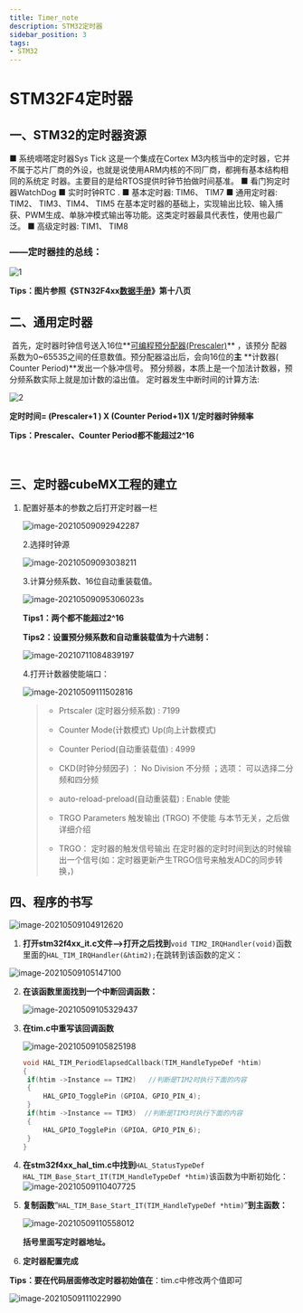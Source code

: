 ```yaml
---
title: Timer_note
description: STM32定时器
sidebar_position: 3
tags: 
- STM32
---
```


# STM32F4定时器

## 一、STM32的定时器资源

■ 系统嘀嗒定时器Sys Tick
	这是一个集成在Cortex M3内核当中的定时器，它并不属于芯片厂商的外设，也就是说使用ARM内核的不同厂商，都拥有基本结构相同的系统定
时器。主要目的是给RTOS提供时钟节拍做时间基准。
■ 看门狗定时器WatchDog
■ 实时时钟RTC .
■ 基本定时器: TIM6、 TIM7
■ 通用定时器: TIM2、 TIM3、TIM4、 TIM5
	在基本定时器的基础上，实现输出比较、输入捕获、PWM生成、单脉冲模式输出等功能。这类定时器最具代表性，使用也最广泛。
■ 高级定时器: TIM1、 TIM8

### ——定时器挂的总线：

![1](../../../static/STM32/Timer_note/1.png)

**Tips：图片参照《STN32F4xx<u>数据手册</u>》第十八页**

## 二、通用定时器

​	首先，定时器时钟信号送入16位**<u>可编程预分配器(Prescaler)</u>** ，该预分
配器系数为0~65535之间的任意数值。预分配器溢出后，会向16位的**主**
**计数器( Counter Period)**发出一个脉冲信号。
​	预分频器，本质上是一个加法计数器，预分频系数实际上就是加计数的溢出值。
​	定时器发生中断时间的计算方法:

![2](../../../static/STM32/Timer_note/2.png)


**定时时间= (Prescaler+1 ) X (Counter Period+1)X 1/定时器时钟频率**

**Tips：Prescaler、Counter Period都不能超过2^16**

​	

## 三、定时器cubeMX工程的建立

1. 配置好基本的参数之后打开定时器一栏

   ![image-20210509092942287](../../../static/STM32/Timer_note/3.png)

   2.选择时钟源

   ![image-20210509093038211](../../../static/STM32/Timer_note/4.png)

   3.计算分频系数、16位自动重装载值。

   ![image-20210509095306023](../../../static/STM32/Timer_note/5.png)s

   **Tips1：两个都不能超过2^16**

   **Tips2：设置预分频系数和自动重装载值为十六进制：**

   ![image-20210711084839197](../../../static/STM32/Timer_note/6.png)

   4.打开计数器使能端口：

   ![image-20210509111502816](../../../static/STM32/Timer_note/7.png)

   > * Prtscaler (定时器分频系数)  : 7199
   >
   > + Counter Mode(计数模式)    Up(向上计数模式)                    
   >
   > - Counter Period(自动重装载值) :    4999     
   >
   > - CKD(时钟分频因子) ：       No Division 不分频 ；选项：  可以选择二分频和四分频                         
   >
   > - auto-reload-preload(自动重装载)  :    Enable 使能
   >
   > - TRGO Parameters    触发输出 (TRGO)               不使能    与本节无关，之后做详细介绍 
   >
   > - TRGO：    定时器的触发信号输出  在定时器的定时时间到达的时候输出一个信号(如：定时器更新产生TRGO信号来触发ADC的同步转换，) 







## 四、程序的书写

![image-20210509104912620](../../../static/STM32/Timer_note/1%20(4).png)

1. **打开stm32f4xx_it.c文件-->打开之后找到**`void TIM2_IRQHandler(void)`函数里面的`HAL_TIM_IRQHandler(&htim2);`在跳转到该函数的定义：

![image-20210509105147100](../../../static/STM32/Timer_note/8.png)

2. **在该函数里面找到一个中断回调函数：**

   ![image-20210509105329437](../../../static/STM32/Timer_note/9.png)      

3. **在tim.c中重写该回调函数**

   ![image-20210509105825198](**/../../../../static/STM32/Timer_note/10.png)

   ```c
   void HAL_TIM_PeriodElapsedCallback(TIM_HandleTypeDef *htim)
   {
   	if(htim ->Instance == TIM2)   //判断是TIM2时执行下面的内容
   	{
   		HAL_GPIO_TogglePin (GPIOA, GPIO_PIN_4);
   	}
   	if(htim ->Instance == TIM3)  //判断是TIM3时执行下面的内容
   	{
   		HAL_GPIO_TogglePin (GPIOA, GPIO_PIN_6);
   	}
   }
   ```

4. **在stm32f4xx_hal_tim.c中找到**`HAL_StatusTypeDef HAL_TIM_Base_Start_IT(TIM_HandleTypeDef *htim)`该函数为中断初始化：![image-20210509110407725](../../../static/STM32/Timer_note/13.png)

5. **复制函数**“`HAL_TIM_Base_Start_IT(TIM_HandleTypeDef *htim)`”**到主函数：**

   ![image-20210509110558012](../../../static/STM32/Timer_note/11.png)

   **括号里面写定时器地址。**

6. **定时器配置完成**

**Tips：要在代码层面修改定时器初始值在**：tim.c中修改两个值即可

![image-20210509111022990](../../../static/STM32/Timer_note/12.png)



